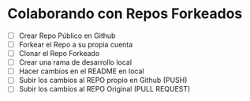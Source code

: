 # Colaborando con Repos Forkeados

- [ ] Crear Repo Público en Github
- [ ] Forkear el Repo a su propia cuenta
- [ ] Clonar el Repo Forkeado
- [ ] Crear una rama de desarrollo local
- [ ] Hacer cambios en el README en local
- [ ] Subir los cambios al REPO propio en Github (PUSH)
- [ ] Subir los cambios al REPO Original (PULL REQUEST)
